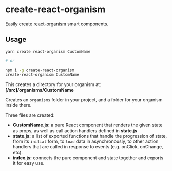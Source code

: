 # create-react-organism

Easily create [react-organism](https://github.com/RoyalIcing/react-organism) smart components.

## Usage

```sh
yarn create react-organism CustomName

# or

npm i -g create-react-organism
create-react-organism CustomName
```

This creates a directory for your organism at: **[/src]/organisms/CustomName**

Creates an `organisms` folder in your project, and a folder for your organism inside there.

Three files are created:
- **CustomName.js:** a pure React component that renders the given state as props, as well as call action handlers defined in **state.js**
- **state.js:** a list of exported functions that handle the progression of state, from its `initial` form, to `load` data in asynchronously, to other action handlers that are called in response to events (e.g. onClick, onChange, etc).
- **index.js:** connects the pure component and state together and exports it for easy use.
